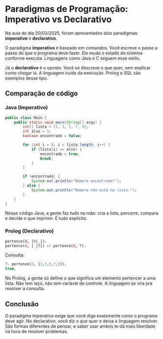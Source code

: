 # Paradigmas de Programação: Imperativo vs Declarativo

Na aula do dia 20/03/2025, foram apresentados dois paradigmas: **imperativo** e **declarativo**.

O paradigma **imperativo** é baseado em comandos. Você escreve o passo a passo do que o programa deve fazer. Ele muda o estado do sistema conforme executa. Linguagens como Java e C seguem esse estilo.

Já o **declarativo** é o oposto. Você só descreve o que quer, sem explicar como chegar lá. A linguagem cuida da execução. Prolog e SQL são exemplos desse tipo.

## Comparação de código

### Java (Imperativo)

```java
public class Main {
    public static void main(String[] args) {
        int[] lista = {1, 3, 5, 7, 9};
        int alvo = 5;
        boolean encontrado = false;

        for (int i = 0; i < lista.length; i++) {
            if (lista[i] == alvo) {
                encontrado = true;
                break;
            }
        }

        if (encontrado) {
            System.out.println("Número encontrado!");
        } else {
            System.out.println("Número não está na lista.");
        }
    }
}
```

Nesse código Java, a gente faz tudo na mão: cria a lista, percorre, compara e decide o que imprimir. É tudo explícito.

### Prolog (Declarativo)

```prolog
pertence(X, [X|_]).
pertence(X, [_|T]) :- pertence(X, T).
```

Consulta:

```prolog
?- pertence(5, [1,3,5,7,9]).
true.
```

No Prolog, a gente só define o que significa um elemento pertencer a uma lista. Não tem laço, não tem variável de controle. A linguagem se vira pra resolver a consulta.

## Conclusão

O paradigma imperativo exige que você diga exatamente *como* o programa deve agir. No declarativo, você diz *o que* quer e deixa a linguagem resolver. São formas diferentes de pensar, e saber usar ambos te dá mais liberdade na hora de resolver problemas.
